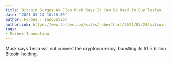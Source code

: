```yaml
---
title: Bitcoin Surges As Elon Musk Says It Can Be Used To Buy Teslas
date: "2021-03-24 10:28:30"
author: Forbes - Innovation
authorlink: https://www.forbes.com/sites/roberthart/2021/03/24/bitcoin-surges-as-elon-musk-says-it-can-be-used-to-buy-teslas/
tags:
- Forbes-Innovation
---
```

Musk says Tesla will not convert the cryptocurrency, boosting its $1.5 billion Bitcoin holding.
